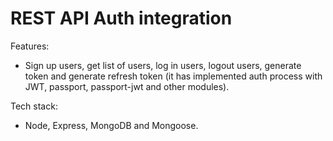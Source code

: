 # REST API Auth integration

Features:
- Sign up users, get list of users, log in users, logout users, generate token and generate refresh token (it has implemented auth process with JWT, passport, passport-jwt and other modules).
 
Tech stack:
- Node, Express, MongoDB and Mongoose.
